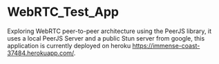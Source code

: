 # WebRTC_Test_App
Exploring WebRTC peer-to-peer architecture using the PeerJS library, it uses a local PeerJS Server and a public Stun server from google, this application is currently deployed on heroku https://immense-coast-37484.herokuapp.com/.
